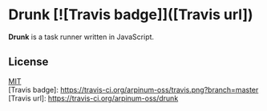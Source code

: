 # Drunk [![Travis badge]]([Travis url])

**Drunk** is a task runner written in JavaScript.

## License

[MIT](LICENSE)  
[Travis badge]: https://travis-ci.org/arpinum-oss/travis.png?branch=master
[Travis url]: https://travis-ci.org/arpinum-oss/drunk
